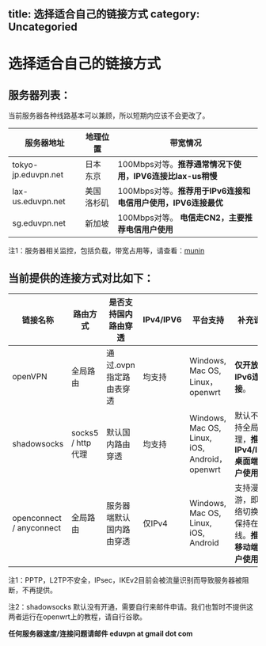 title: 选择适合自己的链接方式
category: Uncategoried
---
# 选择适合自己的链接方式

## 服务器列表：

当前服务器各种线路基本可以兼顾，所以短期内应该不会更改了。

服务器地址 | 地理位置 | 带宽情况
--- | --- | ---
tokyo-jp.eduvpn.net | 日本 东京 | 100Mbps对等。**推荐通常情况下使用，IPV6连接比lax-us稍慢**
lax-us.eduvpn.net | 美国 洛杉矶 | 100Mbps对等。**推荐用于IPv6连接和电信用户使用，IPV6连接最优**
sg.eduvpn.net | 新加坡 | 100Mbps对等。 **电信走CN2，主要推荐电信用户使用**

注1：服务器相关监控，包括负载，带宽占用等，请查看：[munin](https://eduvpn.net/munin/)

## 当前提供的连接方式对比如下：

链接名称 | 路由方式 | 是否支持国内路由穿透 | IPv4/IPV6 | 平台支持 | 补充说明
--- | --- | --- | --- | --- | ---
openVPN | 全局路由 | 通过.ovpn指定路由表穿透 | 均支持 | Windows, Mac OS, Linux，openwrt | **仅开放IPv6连接**。
shadowsocks | socks5 / http代理 | 默认国内路由穿透 | 均支持 | Windows, Mac OS, Linux, iOS, Android，openwrt | 默认不支持全局代理，**推荐IPv4/IPv6 桌面端用户使用**。
openconnect / anyconnect | 全局路由 | 服务器端默认国内路由穿透 | 仅IPv4 | Windows, Mac OS, Linux, iOS, Android | 支持漫游，即网络切换时保持在线。**推荐移动端用户使用**。

注1：PPTP，L2TP不安全，IPsec，IKEv2目前会被流量识别而导致服务器被阻断，不再提供。

注2：shadowsocks 默认没有开通，需要自行来邮件申请。我们也暂时不提供这两者运行在openwrt上的教程，请自行谷歌。

**任何服务器速度/连接问题请邮件  eduvpn at gmail dot com**

